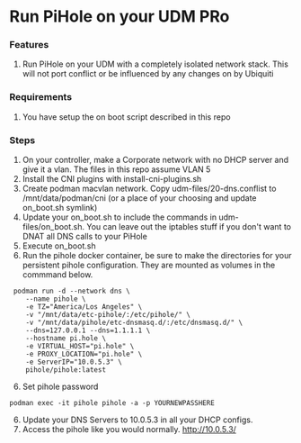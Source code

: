 # Run PiHole on your UDM PRo

### Features
1. Run PiHole on your UDM with a completely isolated network stack.  This will not port conflict or be influenced by any changes on by Ubiquiti

### Requirements
1. You have setup the on boot script described in this repo

### Steps
1. On your controller, make a Corporate network with no DHCP server and give it a vlan.  The files in this repo assume VLAN 5
2. Install the CNI plugins with install-cni-plugins.sh
3. Create podman macvlan network.  Copy udm-files/20-dns.conflist to /mnt/data/podman/cni (or a place of your choosing and update on_boot.sh symlink)
3. Update your on_boot.sh to include the commands in udm-files/on_boot.sh.  You can leave out the iptables stuff if you don't want to DNAT all DNS calls to your PiHole
4. Execute on_boot.sh
5. Run the pihole docker container, be sure to make the directories for your persistent pihole configuration.  They are mounted as volumes in the commmand below.

```
 podman run -d --network dns \
    --name pihole \
    -e TZ="America/Los Angeles" \
    -v "/mnt/data/etc-pihole/:/etc/pihole/" \
    -v "/mnt/data/pihole/etc-dnsmasq.d/:/etc/dnsmasq.d/" \
    --dns=127.0.0.1 --dns=1.1.1.1 \
    --hostname pi.hole \
    -e VIRTUAL_HOST="pi.hole" \
    -e PROXY_LOCATION="pi.hole" \
    -e ServerIP="10.0.5.3" \
    pihole/pihole:latest
```

6. Set pihole password
```
podman exec -it pihole pihole -a -p YOURNEWPASSHERE
```
6. Update your DNS Servers to 10.0.5.3 in all your DHCP configs.
7. Access the pihole like you would normally.  http://10.0.5.3/
